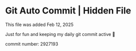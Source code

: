 # Git Auto Commit | Hidden File

This file was added Feb 12, 2025

Just for fun and keeping my daily git commit active 🤪

commit number: 2927193
